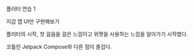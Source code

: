 플러터 연습 1

지갑 앱 UI만 구현해보기

플러터의 시작, 첫 걸음을 걸은 느낌이고 위젯을 사용하는 느낌을 알아가기 시작했다.

코틀린 Jetpack Compose와 다른 점이 즐겁다.
